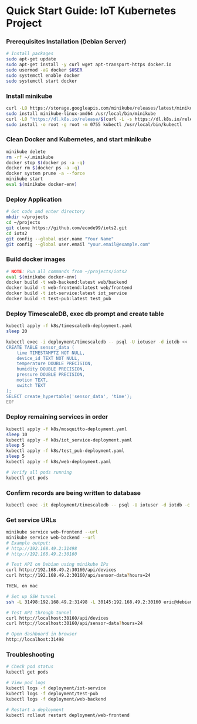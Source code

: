 # Quick Start Guide: IoT Kubernetes Project

### Prerequisites Installation (Debian Server)
```bash
# Install packages
sudo apt-get update
sudo apt-get install -y curl wget apt-transport-https docker.io
sudo usermod -aG docker $USER
sudo systemctl enable docker
sudo systemctl start docker
```

### Install minikube
```bash
curl -LO https://storage.googleapis.com/minikube/releases/latest/minikube-linux-amd64
sudo install minikube-linux-amd64 /usr/local/bin/minikube
curl -LO "https://dl.k8s.io/release/$(curl -L -s https://dl.k8s.io/release/stable.txt)/bin/linux/amd64/kubectl"
sudo install -o root -g root -m 0755 kubectl /usr/local/bin/kubectl
```

### Clean Docker and Kubernetes, and start minikube
```bash
minikube delete
rm -rf ~/.minikube
docker stop $(docker ps -a -q)
docker rm $(docker ps -a -q)
docker system prune -a --force
minikube start
eval $(minikube docker-env)
```

### Deploy Application
```bash
# Get code and enter directory
mkdir ~/projects
cd ~/projects
git clone https://github.com/ecode99/iots2.git
cd iots2
git config --global user.name "Your Name"
git config --global user.email "your.email@example.com"
```

### Build docker images
```bash
# NOTE: Run all commands from ~/projects/iots2
eval $(minikube docker-env)
docker build -t web-backend:latest web/backend
docker build -t web-frontend:latest web/frontend
docker build -t iot-service:latest iot_service
docker build -t test-pub:latest test_pub
```

### Deploy TimescaleDB, exec db prompt and create table
```bash
kubectl apply -f k8s/timescaledb-deployment.yaml
sleep 20

kubectl exec -i deployment/timescaledb -- psql -U iotuser -d iotdb << 'EOF'
CREATE TABLE sensor_data (
    time TIMESTAMPTZ NOT NULL,
    device_id TEXT NOT NULL,
    temperature DOUBLE PRECISION,
    humidity DOUBLE PRECISION,
    pressure DOUBLE PRECISION,
    motion TEXT,
    switch TEXT
);
SELECT create_hypertable('sensor_data', 'time');
EOF
```

### Deploy remaining services in order
```bash
kubectl apply -f k8s/mosquitto-deployment.yaml
sleep 10
kubectl apply -f k8s/iot_service-deployment.yaml
sleep 5
kubectl apply -f k8s/test_pub-deployment.yaml
sleep 5
kubectl apply -f k8s/web-deployment.yaml

# Verify all pods running
kubectl get pods
```

### Confirm records are being written to database
```bash
kubectl exec -it deployment/timescaledb -- psql -U iotuser -d iotdb -c "SELECT * FROM sensor_data LIMIT 5;"
```

### Get service URLs
```bash
minikube service web-frontend --url
minikube service web-backend --url
# Example output:
# http://192.168.49.2:31498
# http://192.168.49.2:30160

# Test API on Debian using minikube IPs
curl http://192.168.49.2:30160/api/devices
curl http://192.168.49.2:30160/api/sensor-data?hours=24

THEN, on mac

# Set up SSH tunnel
ssh -L 31498:192.168.49.2:31498 -L 30145:192.168.49.2:30160 eric@debianhp.local

# Test API through tunnel
curl http://localhost:30160/api/devices
curl http://localhost:30160/api/sensor-data?hours=24

# Open dashboard in browser
http://localhost:31498
```

### Troubleshooting
```bash
# Check pod status
kubectl get pods

# View pod logs
kubectl logs -f deployment/iot-service
kubectl logs -f deployment/test-pub
kubectl logs -f deployment/web-backend

# Restart a deployment
kubectl rollout restart deployment/web-frontend
```
